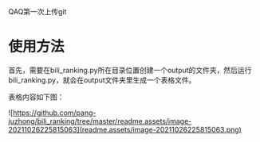 QAQ第一次上传git 

# 使用方法

首先，需要在bili_ranking.py所在目录位置创建一个output的文件夹，然后运行bili_ranking.py，就会在output文件夹里生成一个表格文件。

表格内容如下图：

![https://github.com/pang-juzhong/bili_ranking/tree/master/readme.assets/image-20211026225815063](readme.assets/image-20211026225815063.png)

